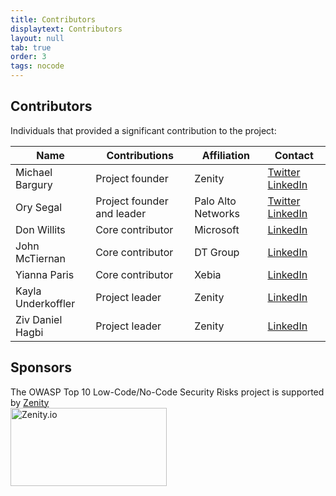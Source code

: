 ```yaml
---
title: Contributors
displaytext: Contributors
layout: null
tab: true
order: 3
tags: nocode
---
```


## Contributors

Individuals that provided a significant contribution to the project:

| Name | Contributions | Affiliation | Contact |
| --- | --- | --- | --- |
| Michael Bargury | Project founder | Zenity | [Twitter](https://twitter.com/mbrg0) [LinkedIn](https://www.linkedin.com/in/michaelbargury/) |
| Ory Segal | Project founder and leader | Palo Alto Networks | [Twitter](https://twitter.com/orysegal) [LinkedIn](https://www.linkedin.com/in/orysegal/) |
| Don Willits | Core contributor | Microsoft | [LinkedIn](https://www.linkedin.com/in/don-willits-9081835/) |
| John McTiernan | Core contributor | DT Group | [LinkedIn](https://www.linkedin.com/in/john-mctiernan/) |
| Yianna Paris | Core contributor | Xebia | [LinkedIn](https://www.linkedin.com/in/salted-hash/) |
| Kayla Underkoffler | Project leader | Zenity | [LinkedIn](https://www.linkedin.com/in/kayla-underkoffler-7400673a/) |
| Ziv Daniel Hagbi | Project leader | Zenity | [LinkedIn](https://www.linkedin.com/in/ziv-hagbi/) |

## Sponsors

The OWASP Top 10 Low-Code/No-Code Security Risks project is supported by [Zenity](https://www.zenity.io/)
<br>
<a href="https://www.zenity.io"><img src="assets/images/zenity-logo.png" alt="Zenity.io" width="250" height="125" /></a>
